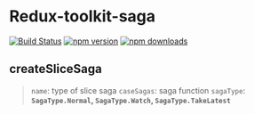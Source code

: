 # Redux-toolkit-saga
[![Build Status](https://travis-ci.com/anymore1405/redux-toolkit-saga.svg?branch=master)](https://travis-ci.com/anymore1405/redux-toolkit-saga) [![npm version](https://img.shields.io/npm/v/redux-toolkit-saga.svg?style=flat-square)](https://www.npmjs.com/package/redux-toolkit-saga) [![npm downloads](https://img.shields.io/npm/dm/redux-toolkit-saga.svg?style=flat-square)](https://www.npmjs.com/package/redux-toolkit-saga)
## createSliceSaga
>    `name`: type of slice saga
   `caseSagas`: saga function
   `sagaType`: **`SagaType.Normal`, `SagaType.Watch`, `SagaType.TakeLatest`**